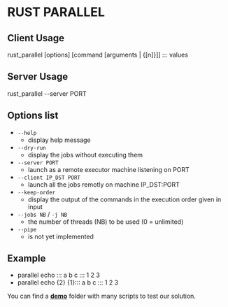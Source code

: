 # RUST PARALLEL

## Client Usage
rust_parallel [options] [command [arguments | {[n]}]] ::: values

## Server Usage
rust_parallel --server PORT
        
## Options list
+ `--help`
    - display help message
+ `--dry-run`             
    - display the jobs without executing them
+ `--server PORT`           
    - launch as a remote executor machine listening on PORT
+ `--client IP_DST PORT`    
    - launch all the jobs remotly on machine IP_DST:PORT
+ `--keep-order`            
    - display the output of the commands in the execution order given in input
+ `--jobs NB` / `-j NB`       
    - the number of threads (NB) to be used (0 = unlimited)
+ `--pipe`                  
    - is not yet implemented


## Example
+ parallel echo ::: a b c ::: 1 2 3
+ parallel echo {2} {1}::: a b c ::: 1 2 3

You can find a [**demo**](demo/demo.md) folder with many scripts to test our solution.
